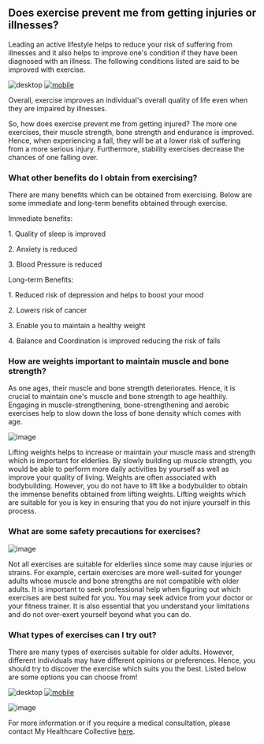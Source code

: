 ## Does exercise prevent me from getting injuries or illnesses?

Leading an active lifestyle helps to reduce your risk of suffering from illnesses and it also helps to improve one&#39;s condition if they have been diagnosed with an illness. The following conditions listed are said to be improved with exercise.

![desktop](/assets/post-images/post16e.png#desktop) 
[![mobile](/assets/post-images/post16f.png#mobile)](/assets/post-images/post16f.png)

Overall, exercise improves an individual&#39;s overall quality of life even when they are impaired by illnesses.

So, how does exercise prevent me from getting injured? The more one exercises, their muscle strength, bone strength and endurance is improved. Hence, when experiencing a fall, they will be at a lower risk of suffering from a more serious injury. Furthermore, stability exercises decrease the chances of one falling over.

### What other benefits do I obtain from exercising?

There are many benefits which can be obtained from exercising. Below are some immediate and long-term benefits obtained through exercise.

Immediate benefits:

1\. Quality of sleep is improved

2\. Anxiety is reduced

3\. Blood Pressure is reduced

Long-term Benefits:

1\. Reduced risk of depression and helps to boost your mood

2\. Lowers risk of cancer

3\. Enable you to maintain a healthy weight

4\. Balance and Coordination is improved reducing the risk of falls

### How are weights important to maintain muscle and bone strength?

As one ages, their muscle and bone strength deteriorates. Hence, it is crucial to maintain one&#39;s muscle and bone strength to age healthily. Engaging in muscle-strengthening, bone-strengthening and aerobic exercises help to slow down the loss of bone density which comes with age.

![image](/assets/post-images/post16b.png#center)

Lifting weights helps to increase or maintain your muscle mass and strength which is important for elderlies. By slowly building up muscle strength, you would be able to perform more daily activities by yourself as well as improve your quality of living. Weights are often associated with bodybuilding. However, you do not have to lift like a bodybuilder to obtain the immense benefits obtained from lifting weights. Lifting weights which are suitable for you is key in ensuring that you do not injure yourself in this process.

### What are some safety precautions for exercises?

![image](/assets/post-images/post16c.png#center)

Not all exercises are suitable for elderlies since some may cause injuries or strains. For example, certain exercises are more well-suited for younger adults whose muscle and bone strengths are not compatible with older adults. It is important to seek professional help when figuring out which exercises are best suited for you. You may seek advice from your doctor or your fitness trainer. It is also essential that you understand your limitations and do not over-exert yourself beyond what you can do.

### What types of exercises can I try out?

There are many types of exercises suitable for older adults. However, different individuals may have different opinions or preferences. Hence, you should try to discover the exercise which suits you the best. Listed below are some options you can choose from!

![desktop](/assets/post-images/post16g.png#desktop) 
[![mobile](/assets/post-images/post16h.png#mobile)](/assets/post-images/post16h.png)

![image](/assets/post-images/post16d.png#center)

For more information or if you require a medical consultation, please contact My Healthcare Collective [here](https://www.myhealthcarecollective.com/contact-us).